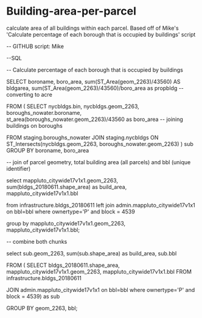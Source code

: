 # Building-area-per-parcel
calculate area of all buildings within each parcel. Based off of Mike's 'Calculate percentage of each borough that is occupied by buildings' script


-- GITHUB script: Mike

--SQL 

-- Calculate percentage of each borough that is occupied by buildings

SELECT boroname, boro_area, sum(ST_Area(geom_2263)/43560) AS bldgarea, sum(ST_Area(geom_2263)/43560)/boro_area as propbldg -- converting to acre

FROM (
  SELECT nycbldgs.bin, nycbldgs.geom_2263, boroughs_nowater.boroname, st_area(boroughs_nowater.geom_2263)/43560 as boro_area -- joining buildings on boroughs
  
  FROM staging.boroughs_nowater JOIN staging.nycbldgs ON ST_Intersects(nycbldgs.geom_2263, boroughs_nowater.geom_2263)
) sub
GROUP BY boroname, boro_area


-- join of parcel geometry, total building area (all parcels) and bbl (unique identifier)

select mappluto_citywide17v1x1.geom_2263, sum(bldgs_20180611.shape_area) as build_area, mappluto_citywide17v1x1.bbl

from infrastructure.bldgs_20180611 left join admin.mappluto_citywide17v1x1 on bbl=bbl where ownertype='P' and block = 4539

group by mappluto_citywide17v1x1.geom_2263, mappluto_citywide17v1x1.bbl;


-- combine both chunks

select sub.geom_2263, sum(sub.shape_area) as build_area, sub.bbl 

FROM ( SELECT bldgs_20180611.shape_area, mappluto_citywide17v1x1.geom_2263, mappluto_citywide17v1x1.bbl FROM infrastructure.bldgs_20180611

JOIN admin.mappluto_citywide17v1x1 on bbl=bbl where ownertype='P' and block = 4539) as sub

GROUP BY geom_2263, bbl;
